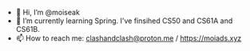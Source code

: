 - 👋 Hi, I’m @moiseak
- 🌱 I’m currently learning Spring. I've finsihed CS50 and CS61A and CS61B.
- 📫 How to reach me: clashandclash@proton.me / https://moiads.xyz

<!---
moiseak/moiseak is a ✨ special ✨ repository because its `README.md` (this file) appears on your GitHub profile.
You can click the Preview link to take a look at your changes.
--->
